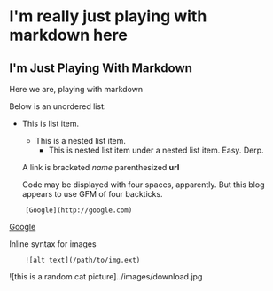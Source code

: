 <h1>I'm really just playing with markdown here</h1>

I'm Just Playing With Markdown
---

Here we are, playing with markdown 

Below is an unordered list: 

  * This is list item.
     * This is a nested list item.
       * This is nested list item under a nested list item. Easy. Derp.

    A link is bracketed _name_ parenthesized **url**

    Code may be displayed with four spaces, apparently. But this blog appears to use GFM of four backticks.


````
    [Google](http://google.com)
````

[Google](http://google.com)
  
Inline syntax for images 

```` 
    ![alt text](/path/to/img.ext)
````
![this is a random cat picture]../images/download.jpg

